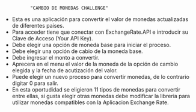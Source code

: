               "CAMBIO DE MONEDAS CHALLENGE"

- Esta es una aplicación para convertir el valor de monedas actualizadas  de diferentes paises.
- Para acceder tiene que conectar con ExchangeRate.API e introducir su Clave de Acceso (Your API Key).
- Debe elegir una opción de moneda base para iniciar el proceso.
- Debe elegir una opción de cabio de la moneda base.
- Debe ingresar el monto a convertir.
- Aprecera en el menu el valor de la moneda de la opción de cambio elegida y la fecha de acutización del valor.
- Puede elegir un nuevo proceso para convertir monedas, de lo contrario digitar 0 para salir.
- En esta oportudidad se eligieron 11 tipos de monedas para convertir entre ellas, si gusta elegir otras monedas
 debe modificar la libreria para utilizar monedas compatibles con la Aplicacion Exchange Rate.
